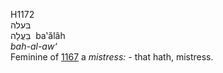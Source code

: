 H1172  
בּעלה  
בַּעֲלָה ‎ ba‛ălâh  
*bah-al-aw‘*  
Feminine of [1167](h1167) a *mistress: -* that hath, mistress.  
